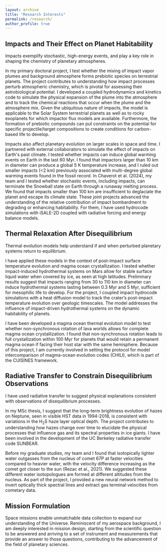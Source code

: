 ```yaml
---
layout: archive
title: "Research Interests"
permalink: /research/
author_profile: true
---
```


## Impacts and Their Effect on Planet Habitability

Impacts exemplify stochastic, high-energy events, and play a key role in shaping the chemistry of planetary atmospheres. 

In my primary doctoral project, I test whether the mixing of impact vapor plumes and background atmosphere forms prebiotic species on terrestrial planets. The project contributes to understanding how impact processes perturb atmospheric chemistry, which is pivotal for assessing their astrobiological potential. I developed a coupled hydrodynamics and kinetics code to simulate the physical expansion of the plume into the atmosphere and to track the chemical reactions that occur when the plume and the atmosphere mix. Given the ubiquitous nature of impacts, the model is applicable to the Solar System terrestrial planets as well as to rocky exoplanets for which impactor flux models are available. Furthermore, the formation of prebiotic compounds can put constraints on the potential for specific projectile/target compositions to create conditions for carbon-based life to develop.

Impacts also affect planetary evolution on larger scales in space and time. I partnered with external collaborators to simulate the effect of impacts on Earth's past climate. I tested whether impacts can induce global warming events on Earth in the last 60 Myr. I found that impactors larger than 10 km in diameter can produce a global 5 K temperature increase, and I ruled out smaller impacts (<2 km) previously associated with multi-degree global warming events found in the fossil record. In Chaverot et al. (2024), my team and I tested whether stochastic events, including impacts, can terminate the Snowball state on Earth through a runaway melting process. We found that impacts smaller than 100 km are insufficient to deglaciate the planet and escape its climate state. These joint projects advanced the understanding of the relative contribution of impact bombardment to degrading or enhancing habitability. For them, I have used hydrocode simulations with iSALE-2D coupled with radiative forcing and energy balance models.

## Thermal Relaxation After Disequilibrium

Thermal evolution models help understand if and when perturbed planetary systems return to equilibrium.

I have applied these models in the context of post-impact surface temperature evolution and magma ocean crystallization. I tested whether impact-induced hydrothermal systems on Mars allow for stable surface liquid water when covered by ice, as seen at high latitudes. Preliminary results suggest that impacts ranging from 30 to 110 km in diameter can induce hydrothermal systems lasting between 0.3 Myr and 5 Myr, sufficient for mesophilic life to develop. For the project, I coupled impact hydrocode simulations with a heat diffusion model to track the crater’s post-impact temperature evolution over geologic timescales. The model addresses the influence of impact-driven hydrothermal systems on the dynamic habitability of planets.

I have been developed a magma ocean thermal evolution model to test whether non-synchronous rotation of lava worlds allows for complete magma ocean crystallization. I found that non-synchronous rotation leads to full crystallization within 100 Myr for planets that would retain a permanent magma ocean if facing their host star with the same hemisphere. Because of this project, I am currently involved in setting the protocol for model intercomparison of magma-ocean evolution codes (CHILI), which is part of the CUISINES framework.

## Radiative Transfer to Constrain Disequilibrium Observations

I have used radiative transfer to suggest physical explanations consistent with observations of disequilibrium processes. 

In my MSc thesis, I suggest that the long-term brightness evolution of hazes on Neptune, seen in visible HST data in 1994-2018, is consistent with variations in the H<sub>2</sub>S haze layer optical depth. The project contributes to understanding how hazes change over time to elucidate the physical processes that influence gas and its spectral properties in ice giants. I have been involved in the development of the UC Berkeley radiative transfer code SUNBEAR.

Before my graduate studies, my team and I found that isotopically lighter water outgasses from the nucleus of comet 67P at faster velocities compared to heavier water, with the velocity difference increasing as the comet got closer to the sun (Rezac et al., 2021). We suggested these different water isotopologues are formed at different altitudes from the nucleus. As part of the project, I provided a new neural network method to invert optically thick spectral lines and extract gas terminal velocities from cometary data.

## Mission Formulation

Space missions enable unmatchable data collection to expand our understanding of the Universe. Reminiscent of my aerospace background, I am deeply interested in mission design, starting from the scientific question to be answered and arriving to a set of instrument and measurements that provide an answer to those questions, contributing to the advancement of the field of planetary sciences.
